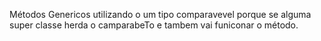 Métodos Genericos utilizando o <comparabeTo> um tipo comparavevel <T> porque se alguma super classe  herda  o camparabeTo e tambem vai funiconar o  método.
